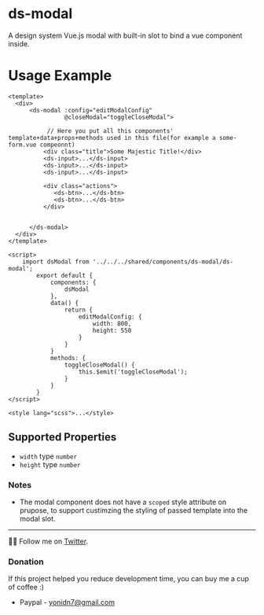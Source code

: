 # ds-modal
A design system Vue.js modal with built-in slot to bind a vue component inside.

# Usage Example
```
<template>
  <div>
      <ds-modal :config="editModalConfig"
                @closeModal="toggleCloseModal">
                
           // Here you put all this components' template+data+props+methods used in this file(for example a some-form.vue compeonnt)
          <div class="title">Some Majestic Title!</div>
          <ds-input>...</ds-input>
          <ds-input>...</ds-input>
          <ds-input>...</ds-input>
          
          <div class="actions">
             <ds-btn>...</ds-btn>
             <ds-btn>...</ds-btn>
          </div>
          
          
      </ds-modal>
  </div>
</template>

<script>
    import dsModal from '../../../shared/components/ds-modal/ds-modal';
        export default {
            components: {
                dsModal
            },
            data() {
                return {
                    editModalConfig: {
      	                width: 800,
                        height: 550
                    }
                }
            }
            methods: {
                toggleCloseModal() {
                    this.$emit('toggleCloseModal');
                }
            }
        }
</script>

<style lang="scss">...</style>
```

## Supported Properties
- `width` type `number`
- `height` type `number`

### Notes
* The modal component does not have a `scoped` style attribute on prupose, to support custimzing the styling of passed template into the modal slot.

---
👨‍💻 Follow me on [Twitter](https://twitter.com/jodoron).

### Donation
If this project helped you reduce development time, you can buy me a cup of coffee :)

* Paypal - yonidn7@gmail.com
